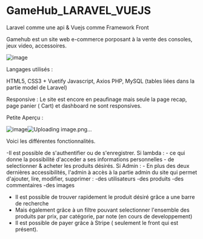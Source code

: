 # GameHub_LARAVEL_VUEJS
Laravel comme une api & Vuejs comme Framework Front

Gamehub est un site web e-commerce porposant à la vente des consoles, jeux video, accessoires.

![image](https://user-images.githubusercontent.com/72380383/111175053-4abf8f00-85a8-11eb-92fe-617a90121654.png)

Langages utilisés :

HTML5, CSS3 + Vuetify
Javascript, Axios
PHP, MySQL (tables liées dans la partie model de Laravel)

Responsive :
Le site est encore en peaufinage mais seule la page recap, page panier ( Cart) et dashboard ne sont responsives.

Petite Aperçu : 

![image](https://user-images.githubusercontent.com/72380383/111175794-0c769f80-85a9-11eb-9e06-2f5a3067d005.png)![Uploading image.png…]()


Voici les différentes fonctionnalités.

-Il est possible de s'authentifier ou de s'enregistrer.
Si lambda :
    - ce qui donne la possibilité d'acceder a ses informations personnelles
    - de selectionner & acheter les produits désirés.
Si Admin :
    - En plus des deux dernières accessibilités, l'admin à accès à la partie admin du site qui permet d'ajouter, lire, modifier, supprimer :
        -des utilisateurs
        -des produits
        -des commentaires
        -des images
 - Il est possible de trouver rapidement le produit désiré grâce a une barre de recherche 
 - Mais également grâce à un filtre pouvant selectionner l'ensemble des produits par prix, par catégorie, par note (en cours de developpement)
 -  Il est possible de payer grâce à Stripe ( seulement le front qui est présent).
